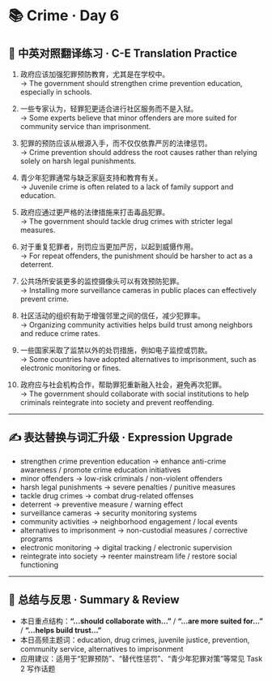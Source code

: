 
# 📚 Crime · Day 6

## 📖 中英对照翻译练习 · C-E Translation Practice

1. 政府应该加强犯罪预防教育，尤其是在学校中。  
   → The government should strengthen crime prevention education, especially in schools.

2. 一些专家认为，轻罪犯更适合进行社区服务而不是入狱。  
   → Some experts believe that minor offenders are more suited for community service than imprisonment.

3. 犯罪的预防应该从根源入手，而不仅仅依靠严厉的法律惩罚。  
   → Crime prevention should address the root causes rather than relying solely on harsh legal punishments.

4. 青少年犯罪通常与缺乏家庭支持和教育有关。  
   → Juvenile crime is often related to a lack of family support and education.

5. 政府应通过更严格的法律措施来打击毒品犯罪。  
   → The government should tackle drug crimes with stricter legal measures.

6. 对于重复犯罪者，刑罚应当更加严厉，以起到威慑作用。  
   → For repeat offenders, the punishment should be harsher to act as a deterrent.

7. 公共场所安装更多的监控摄像头可以有效预防犯罪。  
   → Installing more surveillance cameras in public places can effectively prevent crime.

8. 社区活动的组织有助于增强邻里之间的信任，减少犯罪率。  
   → Organizing community activities helps build trust among neighbors and reduce crime rates.

9. 一些国家采取了监禁以外的处罚措施，例如电子监控或罚款。  
   → Some countries have adopted alternatives to imprisonment, such as electronic monitoring or fines.

10. 政府应与社会机构合作，帮助罪犯重新融入社会，避免再次犯罪。  
    → The government should collaborate with social institutions to help criminals reintegrate into society and prevent reoffending.

---

## ✍️ 表达替换与词汇升级 · Expression Upgrade

- strengthen crime prevention education → enhance anti-crime awareness / promote crime education initiatives  
- minor offenders → low-risk criminals / non-violent offenders  
- harsh legal punishments → severe penalties / punitive measures  
- tackle drug crimes → combat drug-related offenses  
- deterrent → preventive measure / warning effect  
- surveillance cameras → security monitoring systems  
- community activities → neighborhood engagement / local events  
- alternatives to imprisonment → non-custodial measures / corrective programs  
- electronic monitoring → digital tracking / electronic supervision  
- reintegrate into society → reenter mainstream life / restore social functioning  

---

## 🧠 总结与反思 · Summary & Review

- 本日重点结构：**“...should collaborate with…”** / **“...are more suited for…”** / **“...helps build trust…”**  
- 本日高频主题词：education, drug crimes, juvenile justice, prevention, community service, alternatives to imprisonment  
- 应用建议：适用于“犯罪预防”、“替代性惩罚”、“青少年犯罪对策”等常见 Task 2 写作话题
